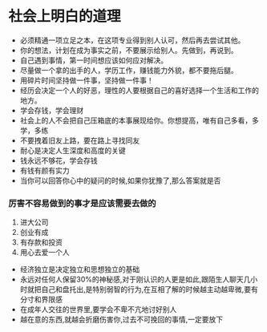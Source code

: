 # 社会上明白的道理
- 必须精通一项立足之本，在这项专业得到别人认可，然后再去尝试其他。
- 你的想法，计划在成为事实之前，不要展示给别人。先做到，再说到。
- 自己遇到事情，第一时间想应该如何应对解决。
- 尽量做一个拿的出手的人，学历工作，赚钱能力外貌，都不要拖后腿。
- 用碎片时间坚持做一件事，坚持做一件事！
- 经历会决定一个人的好恶，理性的人要根据自己的喜好选择一个生活和工作的地方。
- 学会存钱，学会理财
- 社会上的人不会把自己压箱底的本事展现给你。你想提高，唯有自己多看，多学，多练
- 不要拽着旧友上路，要在路上寻找同友
- 耐心是决定人生深度和高度的关键
- 钱永远不够花，学会存钱
- 有钱有颜有实力
- 当你可以回答你心中的疑问的时候,如果你犹豫了,那么答案就是否
### 厉害不容易做到的事才是应该需要去做的
1. 进大公司
2. 创业有成
3. 有存款和投资
4. 用心去爱一个人
- 经济独立是决定独立和思想独立的基础
- 永远对任何人保留30%的神秘感,对于刚认识的人更是如此,跟陌生人聊天几小时就把自己和盘托出,是特别弱智的行为,在互相了解的时候越主动越卑微,要有分寸和界限感
- 在成年人交往的世界里,要学会不卑不亢地讨好别人
- 越在意的东西,就越会折磨伤害你,过去不可挽回的事情,一定要放下
